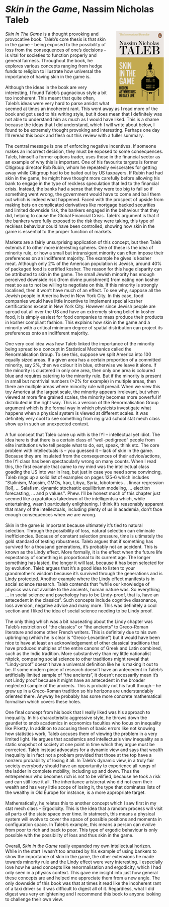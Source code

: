 # *Skin in the Game*, Nassim Nicholas Taleb
<img align="right" src="./skininthegame.jpeg" style="max-width:30%; padding-left: 20px;">

<div>
<em>Skin In The Game</em> is a thought provoking and provocative book. Taleb’s core thesis is that skin in the game – being exposed to the possibility of loss from the consequences of one’s decisions – is vital for societies to function properly and general fairness. Throughout the book, he explores various concepts ranging from hedge funds to religion to illustrate how universal the importance of having skin in the game is. 
</div><br>

<div>
Although the ideas in the book are very interesting, I found Taleb’s pugnacious style a bit too incoherent. This meant that quite often, Taleb’s ideas were very hard to parse amidst what seemed at times an incoherent rant. This went away as I read more of the book and got used to his writing style, but it does mean that I definitely was not able to understand him as much as I would have liked. This is a shame because the ideas that I did understand, which I will write about below, I found to be extremely thought provoking and interesting. Perhaps one day I’ll reread this book and flesh out this review with a fuller summary. 
</div><br>


<div>
The central message is one of enforcing negative incentives. If someone makes an incorrect decision, they must be exposed to some consequences. Taleb, himself a former options trader, uses those in the financial sector as an example of why this is important. One of his favourite targets is former Citigroup director Rob Rubin, whom he repeatedly eviscerates for getting away while Citigroup had to be bailed out by US taxpayers. If Rubin had had skin in the game, he might have thought more carefully before allowing his bank to engage in the type of reckless speculation that led to the financial crisis. Instead, the banks had a sense that they were too big to fail so if something went wrong, the government would have to come and bail them out which is indeed what happened. Faced with the prospect of upside from making bets on complicated derivatives like mortgage backed securities and limited downside risk, the bankers engaged in the behaviour that they did, helping to cause the Global Financial Crisis. Taleb’s argument is that if the bankers were fully exposed to the risk they were taking, this type of reckless behaviour could have been controlled, showing how skin in the game is essential to the proper function of markets.
</div><br>

<div>
Markets are a fairly unsurprising application of this concept, but then Taleb extends it to other more interesting spheres. One of these is the idea of minority rule, or how a small but intransigent minority can often impose their preferences on an indifferent majority. The example he gives is kosher meat. Although only 2% of the American population is Jewish, around 40% of packaged food is certified kosher. The reason for this huge disparity can be attributed to skin in the game. The small Jewish minority has enough perceived downside risk (from divine punishment) from eating non kosher meat so as to not be willing to negotiate on this. If this minority is strongly localised, then it won’t have much of an effect. To see why, suppose all the Jewish people in America lived in New York City. In this case, food companies would have little incentive to implement special kosher certifications except in New York City. However since Jewish people are spread out all over the US and have an extremely strong belief in kosher food, it is simply easiest for food companies to mass produce their products in kosher compliant fashion. This explains how skin in the game and a minority with a critical minimum degree of spatial distribution can project its preferences onto an indifferent majority. 
</div><br>

<div>
One very cool idea was how Taleb linked the importance of the minority being spread to a concept in Statistical Mechanics called the Renormalisation Group. To see this, suppose we split America into 100 equally sized areas. If a given area has a certain proportion of a committed minority, say 2%, then we colour it in blue, otherwise we leave it alone. If the minority is clustered in only one area, then only one area is coloured blue and requires catering to the minority rule. But if the minority is present in small but nontrivial numbers (>2% for example) in multiple areas, then there are multiple areas where minority rule will prevail. When we view this toy America at the largest scale, the minority appears irrelevant, but when viewed at more fine grained scales, the minority becomes more powerful if distributed in the right way. This is a version of the Renormalisation Group argument which is the formal way in which physicists investigate what happens when a physical system is viewed at different scales. It was definitely very cool to see something from my grad school stat mech class show up in such an unexpected context. 
</div><br>

<div>
A fun concept that Taleb came up with is the IYI – intellectual yet idiot. The idea here is that there is a certain class of “well-pedigreed” people from elite institutions who tell people what to do, eat, speak, think etc. The core problem with intellectuals is – you guessed it – lack of skin in the game. Because they are insulated from the consequences of their advice/actions, the IYI class has been spectacularly wrong on many counts. When I read this, the first example that came to my mind was the intellectual class goading the US into war in Iraq, but just in case you need some convincing, Taleb rings up a solid list of examples on pages 125-6 which includes “Stalinism, Maosim, GMOs, Iraq, Libya, Syria, lobotomies … linear regression [lol], … Salafism, dynamic stochastic equilibrium modeling, … election forecasting, … and p values''. Phew. I’ll be honest much of this chapter just seemed like a gratuitous takedown of the intelligentsia which, while entertaining, wasn’t particularly enlightening. I think it’s reasonably apparent that many of the intellectuals, including plenty of us in academia, don’t face enough consequences when we are wrong. 
</div><br>

<div>
Skin in the game is important because ultimately it’s tied to natural selection. Through the possibility of loss, natural selection can eliminate inefficiencies. Because of constant selection pressure, time is ultimately the gold standard of testing robustness.  Taleb argues that if something has survived for a thousand generations, it’s probably not an accident. This is known as the Lindy effect. More formally, it is the effect when the future life expectancy of something is proportional to its current age. The longer something has lasted, the longer it will last, because it has been selected for by evolution. Taleb argues that it’s a good idea to listen to your grandmother’s wisdom because it’s survived through the generations and is Lindy protected. Another example where the Lindy effect manifests is in social science research. Taleb contends that “while our knowledge of physics was not availble to the ancients, human nature was. So everything … in social science and psychology has to be Lindy-proof, that is, have an antecedent in the classics”. Such concepts include cognitive dissonance, loss aversion, negative advice and many more. This was definitely a cool section and I liked the idea of social science needing to be Lindy proof. 
</div><br>

<div>
The only thing which was a bit nauseating about the Lindy chapter was Taleb’s restriction of “the classics” or “the ancients” to Greco-Roman literature and some other French writers. This is definitely due to his own upbringing (which he is clear is “Greco-Levantine”)  but it would have been nice to have at least an acknowledgement of other classical traditions that have produced multiples of the entire canons of Greek and Latin combined, such as the Indic tradition. More substantively than my little nationalist nitpick, comparing social science to other traditions might reveal that “Lindy-proof” doesn’t have a universal definition like he is making it out to be. If some modern piece of research doesn’t have an antecedent in Taleb’s artificially limited sample of “the ancients”, it doesn’t necessarily mean it’s not Lindy proof because it might have an antecedent in the broader neglected sample of the ancients. This is probably not his fault though – he grew up in a Greco-Roman tradition so his horizons are understandably oriented there. Anyway he probably has some more concrete mathematical formalism which covers these holes. 
</div><br>

<div>
One final concept from his book that I really liked was his approach to inequality. In his characteristic aggressive style, he throws down the gauntlet to snob academics in economics faculties who focus on inequality like Piketty. In addition to accusing them of basic errors like not knowing how statistics work, Taleb accuses them of viewing the problem in a very limited light. He argues that academics and intellectuals view inequality as a static snapshot of society at one point in time which they argue must be corrected. Taleb instead advocates for a dynamic view and says that wealth inequality is in fact not a problem provided that those at the top have a nonzero probability of losing it all. In Taleb’s dynamic view, in a truly fair society everybody should have an opportunity to experience all rungs of the ladder in complete mobility, including up and down. Thus the entrepreneur who becomes rich is not to be vilified, because he took a risk and can still lose it all. The inheritance aristocrat who did not earn their wealth and has very little scope of losing it, the type that dominates lists of the wealthy in Old Europe for instsnce, is a more appropriate target.
</div><br>

<div>
Mathematically, he relates this to another concept which I saw first in my stat mech class – Ergodicity. This is the idea that a random process will visit all parts of the state space over time. In statmech, this means a physical system will evolve to cover the space of possible positions and momenta in configuration space. In Taleb’s example, this means a person can evolve from poor to rich and back to poor. This type of ergodic behaviour is only possible with the possibility of loss and thus skin in the game. 
</div><br>

<div>
Overall, <em>Skin in the Game</em> really expanded my own intellectual horizon. While in the start I wasn’t too amazed by his example of using bankers to show the importance of skin in the game, the other extensions he made towards minority rule and the Lindy effect were very interesting. I especially love how he used concepts like renormalisation and ergodicity, which I had only seen in a physics context. This gave me insight into just how general these concepts are and helped me appreciate them from a new angle. The only downside of this book was that at times it read like the incoherent rant of a taxi driver so it was difficult to digest all of it. Regardless, what I did digest was very enlightening and I recommend this book to anyone looking to challenge their own view. 
</div><br>
